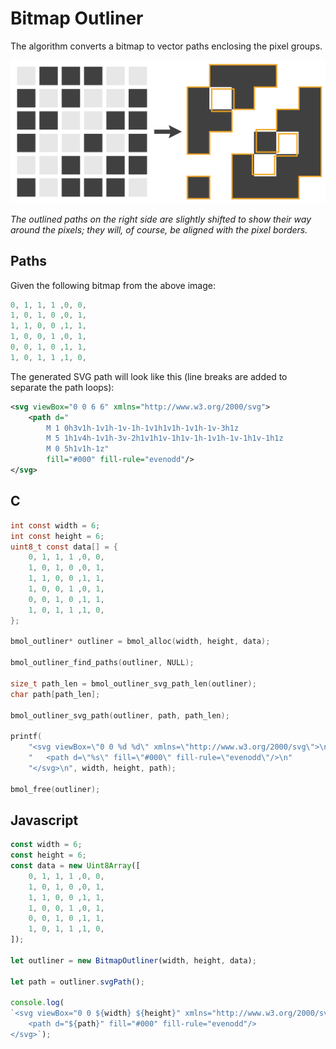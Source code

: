 # Bitmap Outliner

The algorithm converts a bitmap to vector paths enclosing the pixel groups.

![Conversion Diagram](assets/conversion-diagram.svg)

*The outlined paths on the right side are slightly shifted to show their way around the pixels; they will, of course, be aligned with the pixel borders.*

## Paths

Given the following bitmap from the above image:

```c
0, 1, 1, 1 ,0, 0,
1, 0, 1, 0 ,0, 1,
1, 1, 0, 0 ,1, 1,
1, 0, 0, 1 ,0, 1,
0, 0, 1, 0 ,1, 1,
1, 0, 1, 1 ,1, 0,
```

The generated SVG path will look like this (line breaks are added to separate the path loops):

```xml
<svg viewBox="0 0 6 6" xmlns="http://www.w3.org/2000/svg">
	<path d="
		M 1 0h3v1h-1v1h-1v-1h-1v1h1v1h-1v1h-1v-3h1z
		M 5 1h1v4h-1v1h-3v-2h1v1h1v-1h1v-1h-1v1h-1v-1h1v-1h1z
		M 0 5h1v1h-1z"
		fill="#000" fill-rule="evenodd"/>
</svg>
```

## C

```c
int const width = 6;
int const height = 6;
uint8_t const data[] = {
	0, 1, 1, 1 ,0, 0,
	1, 0, 1, 0 ,0, 1,
	1, 1, 0, 0 ,1, 1,
	1, 0, 0, 1 ,0, 1,
	0, 0, 1, 0 ,1, 1,
	1, 0, 1, 1 ,1, 0,
};

bmol_outliner* outliner = bmol_alloc(width, height, data);

bmol_outliner_find_paths(outliner, NULL);

size_t path_len = bmol_outliner_svg_path_len(outliner);
char path[path_len];

bmol_outliner_svg_path(outliner, path, path_len);

printf(
	"<svg viewBox=\"0 0 %d %d\" xmlns=\"http://www.w3.org/2000/svg\">\n"
	"	<path d=\"%s\" fill=\"#000\" fill-rule=\"evenodd\"/>\n"
	"</svg>\n", width, height, path);

bmol_free(outliner);
```

## Javascript

```js
const width = 6;
const height = 6;
const data = new Uint8Array([
	0, 1, 1, 1 ,0, 0,
	1, 0, 1, 0 ,0, 1,
	1, 1, 0, 0 ,1, 1,
	1, 0, 0, 1 ,0, 1,
	0, 0, 1, 0 ,1, 1,
	1, 0, 1, 1 ,1, 0,
]);

let outliner = new BitmapOutliner(width, height, data);

let path = outliner.svgPath();

console.log(
`<svg viewBox="0 0 ${width} ${height}" xmlns="http://www.w3.org/2000/svg">
	<path d="${path}" fill="#000" fill-rule="evenodd"/>
</svg>`);
```